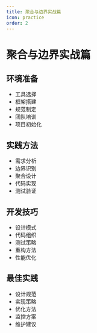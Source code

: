```yaml
---
title: 聚合与边界实战篇
icon: practice
order: 2
---
```


# 聚合与边界实战篇

## 环境准备
- 工具选择
- 框架搭建
- 规范制定
- 团队培训
- 项目初始化

## 实践方法
- 需求分析
- 边界识别
- 聚合设计
- 代码实现
- 测试验证

## 开发技巧
- 设计模式
- 代码组织
- 测试策略
- 重构方法
- 性能优化

## 最佳实践
- 设计规范
- 实现策略
- 优化方法
- 监控方案
- 维护建议
